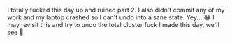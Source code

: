 I totally fucked this day up and ruined part 2. I also didn't commit any of my
work and my laptop crashed so I can't undo into a sane state. Yey... 😂 I may
revisit this and try to undo the total cluster fuck I made this day, we'll see
🤷
